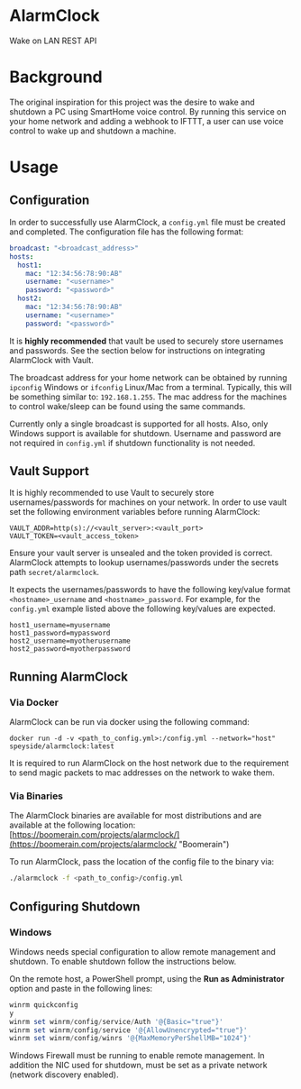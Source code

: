# AlarmClock
Wake on LAN REST API

# Background
The original inspiration for this project was the desire to wake and shutdown a PC using SmartHome voice control. By running this service on your home network and adding a webhook to IFTTT, a user can use voice control to wake up and shutdown a machine.

# Usage
## Configuration
In order to successfully use AlarmClock, a `config.yml` file must be created and completed. The configuration file has the following format:
```yaml
broadcast: "<broadcast_address>"
hosts:
  host1:
    mac: "12:34:56:78:90:AB"
    username: "<username>"
    password: "<password>"
  host2:
    mac: "12:34:56:78:90:AB"
    username: "<username>"
    password: "<password>"
```
It is **highly recommended** that vault be used to securely store usernames and passwords. See the section below for instructions on integrating AlarmClock with Vault.

The broadcast address for your home network can be obtained by running `ipconfig` Windows or `ifconfig` Linux/Mac from a terminal. Typically, this will be something similar to: `192.168.1.255`. The mac address for the machines to control wake/sleep can be found using the same commands.

Currently only a single broadcast is supported for all hosts. Also, only Windows support is available for shutdown. Username and password are not required in `config.yml` if shutdown functionality is not needed.

## Vault Support
It is highly recommended to use Vault to securely store usernames/passwords for machines on your network. In order to use vault set the following environment variables before running AlarmClock:
```
VAULT_ADDR=http(s)://<vault_server>:<vault_port>
VAULT_TOKEN=<vault_access_token>
```

Ensure your vault server is unsealed and the token provided is correct. AlarmClock attempts to lookup usernames/passwords under the secrets path `secret/alarmclock`.

It expects the usernames/passwords to have the following key/value format `<hostname>_username` and `<hostname>_password`. For example, for the `config.yml` example listed above the following key/values are expected.
```
host1_username=myusername
host1_password=mypassword
host2_username=myotherusername
host2_password=myotherpassword
```

## Running AlarmClock
### Via Docker
AlarmClock can be run via docker using the following command:
```
docker run -d -v <path_to_config.yml>:/config.yml --network="host" speyside/alarmclock:latest
```
It is required to run AlarmClock on the host network due to the requirement to send magic packets to mac addresses on the network to wake them.


### Via Binaries
The AlarmClock binaries are available for most distributions and are available at the following location:
[https://boomerain.com/projects/alarmclock/](https://boomerain.com/projects/alarmclock/ "Boomerain")

To run AlarmClock, pass the location of the config file to the binary via:
```bash
./alarmclock -f <path_to_config>/config.yml
```

## Configuring Shutdown
### Windows
Windows needs special configuration to allow remote management and shutdown. To enable shutdown follow the instructions below.

On the remote host, a PowerShell prompt, using the **Run as Administrator** option and paste in the following lines:

```powershell
winrm quickconfig
y
winrm set winrm/config/service/Auth '@{Basic="true"}'
winrm set winrm/config/service '@{AllowUnencrypted="true"}'
winrm set winrm/config/winrs '@{MaxMemoryPerShellMB="1024"}'
```
Windows Firewall must be running to enable remote management. In addition the NIC used for shutdown, must be set as a private network (network discovery enabled).

